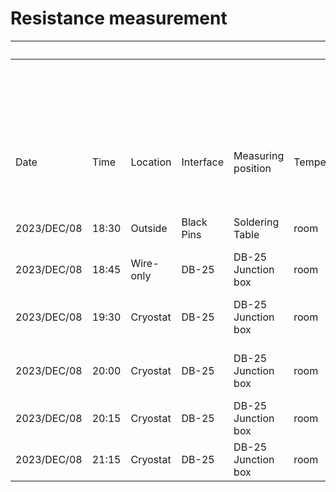 # Resistance measurement

|             |       |           |            |                    |             |                                        | Channel  | CH7             | CH8        | CH9                       | CH10               | CH11            | CH12  |
|-------------|-------|-----------|------------|--------------------|-------------|----------------------------------------|----------|-----------------|------------|---------------------------|--------------------|-----------------|-------|
|             |       |           |            |                    |             |                                        | DB25-Pin | 1-14            | 3-16       | 5-18                      | 7-20               | 9-22            | 11-24 |
|             |       |           |            |                    |             |                                        | Detector | 3x3NTD          | NoNTD      | LMO-NTD                   | 1 MΩ               | 3x1NTD          | 19T20 |
| Date        | Time  | Location  | Interface  | Measuring position | Temperature | Comment                                | Comment  | 3 mm * 3 mm NTD | P-Cu wires | 20 mm * 20 mm * 20 mm LMO | Reference resistor | 3 mm * 1 mm NTD | USTC  |
| 2023/DEC/08 | 18:30 | Outside   | Black Pins | Soldering Table    | room        | LMO-NTD with NbTi and golden wires     | R [Ω]    | ---             | ---        | 58.1                      | ---                | ---             | ---   |
| 2023/DEC/08 | 18:45 | Wire-only | DB-25      | DB-25 Junction box | room        | Deducted impact of junction box        | R [Ω]    | ---             | ---        | 54.4                      | ---                | 54.4            | 52.8  |
| 2023/DEC/08 | 19:30 | Cryostat  | DB-25      | DB-25 Junction box | room        | Measurement before installing LMO-NTD  | R [Ω]    | 63.0            | 81.7       | ---                       | 1.019 M            | 66.7            | 65.0  |
| 2023/DEC/08 | 20:00 | Cryostat  | DB-25      | DB-25 Junction box | room        | Measurement after installing LMO-NTD   | R [Ω]    | 63.1            | 63.0       | 110.3                     | 1.020 M            | 66.7            | 65.0  |
| 2023/DEC/08 | 20:15 | Cryostat  | DB-25      | DB-25 Junction box | room        | Measurement after closing first vessel | R [Ω]    | 63.0            | 62.4       | 110.2                     | 1.016 M            | 66.7            | 64.9  |
| 2023/DEC/08 | 21:15 | Cryostat  | DB-25      | DB-25 Junction box | room        | Measurement after closing all vessels  | R [Ω]    | 63.2            | 62.6       | 110.3                     | 1.019 M            | 66.8            | 65.1  |
